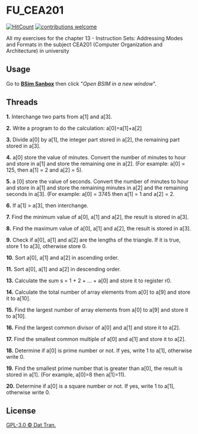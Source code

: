 # FU_CEA201
[![HitCount](http://hits.dwyl.com/trdat/FU_CEA201.svg)](http://hits.dwyl.com/trdat/FU_CEA201)  [![contributions welcome](https://img.shields.io/badge/contributions-welcome-orange.svg?style=flat-square)](https://github.com/trdat/FU_CEA201/issues)

All my exercises for the chapter 13 - Instruction Sets: Addressing Modes and Formats in the subject CEA201 (Computer Organization and Architecture) in university
## Usage
Go to **[BSim Sanbox](https://computationstructures.org/exercises/sandboxes/bsim.html)** then click "*Open BSIM in a new window*".

## Threads
**1.** Interchange two parts from a[1] and a[3].

**2.** Write a program to do the calculation: a[0]=a[1]+a[2]

**3.** Divide a[0] by a[1], the integer part stored in a[2], the remaining part stored in a[3].

**4.** a[0] store the value of minutes. Convert the number of minutes to hour and store in a[1] and store the remaining one in a[2]. (For example: a[0] = 125, then a[1] = 2 and a[2] = 5).

**5.** a [0] store the value of seconds. Convert the number of minutes to hour and store in a[1] and store the remaining minutes in a[2] and the remaining seconds in a[3]. (For example: a[0] = 3745 then a[1] = 1 and a[2] = 2.

**6.** If a[1] > a[3], then interchange.

**7.** Find the minimum value of a[0], a[1] and a[2], the result is stored in a[3].

**8.** Find the maximum value of a[0], a[1] and a[2], the result is stored in a[3].

**9.** Check if a[0], a[1] and a[2] are the lengths of the triangle. If it is true, store 1 to a[3], otherwise store 0.

**10.** Sort a[0], a[1] and a[2] in ascending order.

**11.** Sort a[0], a[1] and a[2] in descending order.

**13.** Calculate the sum s = 1 + 2 + ... + a[0] and store it to register r0.

**14.** Calculate the total number of array elements from a[0] to a[9] and store it to a[10].

**15.** Find the largest number of array elements from a[0] to a[9] and store it to a[10].

**16.** Find the largest common divisor of a[0] and a[1] and store it to a[2].

**17.** Find the smallest common multiple of a[0] and a[1] and store it to a[2].

**18.** Determine if a[0] is prime number or not. If yes, write 1 to a[1], otherwise write 0.

**19.** Find the smallest prime number that is greater than a[0], the result is stored in a[1]. (For example, a[0]=8 then a[1]=11).

**20.** Determine if a[0] is a square number or not. If yes, write 1 to a[1], otherwise write 0.

## License
[GPL-3.0 © Dat Tran.](https://github.com/trdat/FU_CEA201/blob/master/LICENSE)
